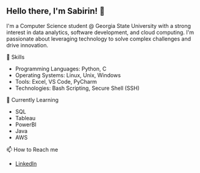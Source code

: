 ## Hello there, I'm Sabirin! 👋
I'm a Computer Science student @ Georgia State University with a strong interest in data analytics, software development, and cloud computing. I'm passionate about leveraging technology to solve complex challenges and drive innovation.

🔭 Skills
- Programming Languages: Python, C
- Operating Systems: Linux, Unix, Windows
- Tools: Excel, VS Code, PyCharm
- Technologies: Bash Scripting, Secure Shell (SSH)

🌱 Currently Learning
- SQL
- Tableau
- PowerBI
- Java
- AWS

📫 How to Reach me
- [LinkedIn](https://www.linkedin.com/in/sabirin-mohamed/)
